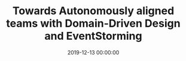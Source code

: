 ---
title: 'Towards Autonomously aligned teams with Domain-Driven Design and EventStorming'
description: >
 We have been involved in several transformations over the years, from DevOps to Digital to Agile. These transformations typically focus on transitioning people into near-autonomous teams of no more than eight people who will work in an agile manner. Every company we have worked for asks the same questions at these transformations: How do we divide the current software between the teams, and how do we align these teams to our business architecture?
 <br />
 <br />
 To address these questions, companies request our help to design microservices using a Domain-Driven Design (DDD) approach. This approach makes it easier to distribute the software between teams based on identified boundaries, called “bounded contexts.” We believe enterprises involved in an Agile, DevOps or Digital transformation need at least a Domain-Driven Design approach. Only then can we create autonomous aligned teams with a loosely-coupled architecture, this process presents unique challenges. In this webinar, we will go over what Domain-driven design exactly is and why you truly need to approach your transformation with DDD to become agile, DevOps or digital. You will learn how with EventStorming, you can create a continuous alignment between your business problems and your IT solutions.
conference: 'Xebia Academy Webinar Week'
type: 'talk'
location: 'online'
website: 'https://community.xebia.academy/share/LdfD3i-4YlAh_C-b'
slides: 'https://speakerdeck.com/player/f5360cb6f66046aaa6aa61b4a3e701f0'
date: 2019-12-13 00:00:00
featured_image: 'images/speaking/2019-12-13-xebia-academy-webinar-week-towards-autonomously-aligned-teams-with-domain-driven-design-and-eventstorming.webp'
---